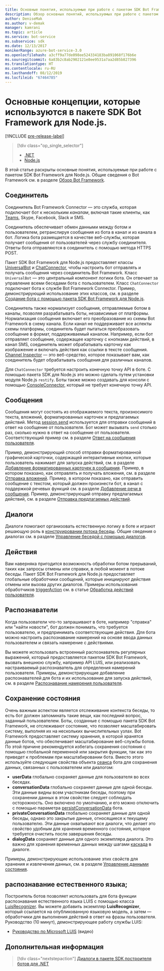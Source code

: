 ```yaml
---
title: Основные понятия, используемые при работе с пакетом SDK Bot Framework для Node.js | Документация Майкрософт
description: Обзор основных понятий, используемых при работе с пакетом SDK Bot Framework для Node.js, и предоставляемых в нем инструментов для создания и развертывания чат-ботов.
author: DeniseMak
ms.author: v-demak
manager: kamrani
ms.topic: article
ms.service: bot-service
ms.subservice: sdk
ms.date: 12/13/2017
monikerRange: azure-bot-service-3.0
ms.openlocfilehash: a3cff9a77de098ee524334183ba891068f176b6e
ms.sourcegitcommit: 6a83b2c8ab2902121e8ee9531a7aa2d85b827396
ms.translationtype: HT
ms.contentlocale: ru-RU
ms.lasthandoff: 08/12/2019
ms.locfileid: "67464785"
---
```

# <a name="key-concepts-in-the-bot-framework-sdk-for-nodejs"></a>Основные концепции, которые используются в пакете SDK Bot Framework для Node.js.

[!INCLUDE [pre-release-label](../includes/pre-release-label-v3.md)]

> [!div class="op_single_selector"]
> - [.NET](../dotnet/bot-builder-dotnet-concepts.md)
> - [Node.js](../nodejs/bot-builder-nodejs-concepts.md)

В этой статье раскрыты основные понятия, используемые при работе с пакетом SDK Bot Framework для Node.js. Общие сведения о Bot Framework см. в разделе [Обзор Bot Framework](../overview-introduction-bot-framework.md).

## <a name="connector"></a>Соединитель
Соединитель Bot Framework Connector — это служба, которая подключает бот к нескольким *каналам*, включая такие клиенты, как [Teams](https://docs.microsoft.com/microsoftteams/platform/concepts/bots/bots-create), Skype, Facebook, Slack и SMS. 

Соединитель обеспечивает обмен данными между ботом и пользователем, ретранслируя сообщения из бота в канал и из канала в бот. Логика бота размещается в качестве веб-службы, которая получает сообщения от пользователей через службу соединителя. Ответы бота отправляются в соединитель с помощью метода HTTPS POST. 

Пакет SDK Bot Framework для Node.js предоставляет классы [UniversalBot][UniversalBot] и [ChatConnector][ChatConnector], чтобы настроить бот отправлять и получать сообщения через соединитель Bot Framework. Класс `UniversalBot` — это центральный компонент логики бота. Он отвечает за управление всеми беседами бота с пользователем. Класс `ChatConnector` подключает бота к службе Bot Framework Connector.
Пример, демонстрирующий использование этих классов, см. в разделе [Создание бота с помощью пакета SDK Bot Framework для Node.js](bot-builder-nodejs-quickstart.md).

Соединитель также нормализует сообщения, отправляемые ботом в каналы, позволяя разрабатывать боты, независимые от платформы. Нормализация сообщения включает его преобразование из схемы Bot Framework в схему канала. Если канал не поддерживает все аспекты схемы платформы, соединитель будет пытаться преобразовать сообщение в формат, поддерживаемый каналом. Например, если бот отправляет сообщение, содержащее карточку с кнопками действий, в канал SMS, соединитель может обрабатывать карточку как изображение и включать действия как ссылки в тексте сообщения. [Channel Inspector][ChannelInspector] — это веб-средство, которое показывает вам, как соединитель будет обрабатывать сообщения для различных каналов.

Для `ChatConnector` требуется настроить конечную точку API в боте. С помощью пакета SDK для Node.js это можно сделать путем установки модуля Node.js `restify`. Боты также можно создавать для консоли с помощью [ConsoleConnector][ConsoleConnector], который не требует конечную точку API.

## <a name="messages"></a>Сообщения

Сообщения могут состоять из отображаемого текста, произносимого текста, вложений, форматированных карточек и предлагаемых действий. Метод [session.send][SessionSend] используется для отправки сообщений в ответ на сообщение от пользователя. Бот может вызывать `send` столько раз, сколько нужно в ответ на сообщение от пользователя. Соответствующий пример см. в разделе [Ответ на сообщения пользователя][RespondMessages].

Пример, демонстрирующий способ отправки форматированной графической карточки, содержащей интерактивные кнопки, которые пользователь нажимает для запуска действий, см. в разделе [Добавление форматированных карточек в сообщения](bot-builder-nodejs-send-rich-cards.md). Пример, в котором показано, как отправлять и получать вложения, см. в разделе [Отправка вложений](bot-builder-nodejs-send-receive-attachments.md). Пример, в котором показано, как отправить сообщение с текстом, который должен произнести бот, в канал с поддержкой речевых функций см. в разделе [Добавление речи в сообщения](bot-builder-nodejs-text-to-speech.md). Пример, демонстрирующий отправку предлагаемых действий, см. в разделе [Отправка предлагаемых действий](bot-builder-nodejs-send-suggested-actions.md).

## <a name="dialogs"></a>Диалоги
Диалоги помогают организовать естественную логику в боте и играют решающую роль в [конструировании потока беседы](../bot-service-design-conversation-flow.md). Общие сведения о диалогах см. в разделе [Управление беседой с помощью диалогов](bot-builder-nodejs-dialog-manage-conversation.md).

## <a name="actions"></a>Действия
Вам наверняка пригодится возможность обработки ботом прерываний, таких как запросы отмены или справки, в любой момент в потоке беседы. Пакет SDK Bot Framework для Node.js предоставляет глобальные обработчики сообщений, которые инициируют действия отмены или вызова других диалогов. Примеры использования обработчиков [triggerAction][triggerAction] см. в статье [Обработка действий пользователя](bot-builder-nodejs-dialog-actions.md).
<!--[Handling cancel](bot-builder-nodejs-manage-conversation-flow.md#handling-cancel), [Confirming interruptions](bot-builder-nodejs-manage-conversation-flow.md#confirming-interruptions) and-->


## <a name="recognizers"></a>Распознаватели
Когда пользователи что-то запрашивают в боте, например "справка" или "найти новости", бот должен понимать, что требуется пользователю, и предпринимать соответствующие действия. Для бота можно настроить распознавание намерений на основе ввода данных пользователем и связать намерение с действиями. 

Вы можете использовать встроенный распознаватель регулярных выражений, который предоставляется пакетом SDK Bot Framework, вызвать внешнюю службу, например API LUIS, или реализовать настраиваемый распознаватель для определения намерений пользователя. Примеры, демонстрирующие добавление распознавателей для бота и их использование для запуска действий, см. в разделе [Распознавание намерения пользователя](bot-builder-nodejs-recognize-intent-messages.md).


## <a name="saving-state"></a>Сохранение состояния

Очень важным аспектом является отслеживание контекста беседы, то есть бот должен запоминать такие вещи, как последний вопрос, заданный пользователем. Боты, созданные с помощью пакета SDK Bot Framework, не отслеживают состояние, что позволяет масштабировать систему, выполняя их на нескольких вычислительных узлах. Bot Framework предоставляет систему хранения, в которой хранятся данные ботов, что обеспечивает масштабирование веб-службы ботов. По этой причине рекомендуется избегать сохранения состояния с помощью глобальной переменной или закрытия функции, так как это приведет к проблемам при масштабировании бота. Вместо этого используйте следующие свойства объекта [сеанса][Session] бота для сохранения данных, связанных с пользователем или диалогом:

* **userData** глобально сохраняет данные для пользователя во всех беседах.
* **conversationData** глобально сохраняет данные для одной беседы. Эти данные видны всем участникам беседы, поэтому при сохранении данных в этом свойстве следует соблюдать осторожность. Оно включено по умолчанию, и его можно отключить с помощью параметра [persistConversationData][PersistConversationData] бота.
* **privateConversationData** глобально сохраняет данные для одной беседы, однако это закрытые данные, относящиеся к текущему пользователю. Эти данные охватывают все диалоги, что делает это свойство удобным для хранения временного состояния, которое требуется очистить после завершения беседы.
* **dialogData** сохраняет данные для одного экземпляра диалога. Это важно для хранения временных данных между шагами [каскада](bot-builder-nodejs-dialog-waterfall.md) в диалоге.

Примеры, демонстрирующие использование этих свойств для хранения и извлечения данных, см. в разделе [Управление данными состояния](bot-builder-nodejs-state.md).

## <a name="natural-language-understanding"></a>распознавание естественного языка;

Построитель ботов позволяет использовать для бота функции распознавания естественного языка LUIS с помощью класса [LuisRecognizer][LuisRecognizer]. Вы можете добавить экземпляр **LuisRecognizer**, который ссылается на опубликованную языковую модель, а затем — обработчики для выполнения действий в ответ на фразы пользователя. Руководство (10 минут), демонстрирующее работу службы LUIS:

* [Руководство по Microsoft LUIS][LUISVideo] (видео)

## <a name="next-steps"></a>Дополнительная информация
> [!div class="nextstepaction"]
> [Диалоги в пакете SDK построителя ботов для .NET](bot-builder-nodejs-dialog-overview.md)



[PersistConversationData]: https://docs.botframework.com/node/builder/chat-reference/interfaces/_botbuilder_d_.iuniversalbotsettings.html#persistconversationdata
[UniversalBot]: https://docs.botframework.com/node/builder/chat-reference/classes/_botbuilder_d_.universalbot.html
[ChatConnector]: https://docs.botframework.com/node/builder/chat-reference/classes/_botbuilder_d_.chatconnector.html
[ConsoleConnector]: https://docs.botframework.com/node/builder/chat-reference/classes/_botbuilder_d_.consoleconnector.html

[ChannelInspector]: ../bot-service-channel-inspector.md

[Session]: https://docs.botframework.com/node/builder/chat-reference/classes/_botbuilder_d_.session.html
[SessionSend]: https://docs.botframework.com/node/builder/chat-reference/classes/_botbuilder_d_.session#send

[triggerAction]: https://docs.botframework.com/node/builder/chat-reference/classes/_botbuilder_d_.dialog.html#triggeraction
[waterfall]: bot-builder-nodejs-prompts.md

[RespondMessages]:bot-builder-nodejs-use-default-message-handler.md

[LUISRecognizer]: https://docs.botframework.com/node/builder/chat-reference/classes/_botbuilder_d_.luisrecognizer
[LUISVideo]: https://vimeo.com/145499419
